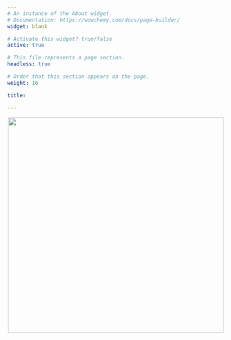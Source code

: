 ```yaml
---
# An instance of the About widget.
# Documentation: https://wowchemy.com/docs/page-builder/
widget: blank

# Activate this widget? true/false
active: true

# This file represents a page section.
headless: true

# Order that this section appears on the page.
weight: 16

title: 

---
```


<center><img src="https://raw.githubusercontent.com/computationales/geco_website/main/assets/media/logos/ubern_logos.png" width = 500/></center>

